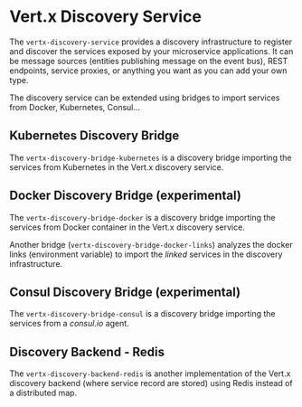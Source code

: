 # Vert.x Discovery Service

The `vertx-discovery-service` provides a discovery infrastructure to register and discover the services exposed by your
microservice applications. It can be message sources (entities publishing message on the event bus), REST endpoints,
service proxies, or anything you want as you can add your own type.

The discovery service can be extended using bridges to import services from Docker, Kubernetes, Consul...

## Kubernetes Discovery Bridge

The `vertx-discovery-bridge-kubernetes` is a discovery bridge importing the services from Kubernetes in the Vert.x 
discovery service.

## Docker Discovery Bridge (experimental)

The `vertx-discovery-bridge-docker` is a discovery bridge importing the services from Docker container in the Vert.x 
discovery service.

Another bridge (`vertx-discovery-bridge-docker-links`) analyzes the docker links (environment variable) to import the
 _linked_ services in the discovery infrastructure.

## Consul Discovery Bridge (experimental)

The `vertx-discovery-bridge-consul` is a discovery bridge importing the services from a _consul.io_ agent.

## Discovery Backend - Redis

The `vertx-discovery-backend-redis` is another implementation of the Vert.x discovery backend (where service record 
are stored) using Redis instead of a distributed map.
